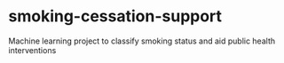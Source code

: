 # smoking-cessation-support
Machine learning project to classify smoking status and aid public health interventions
